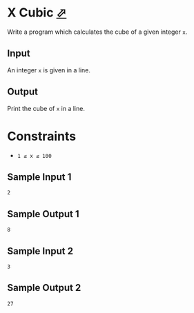 # X Cubic [⬀](https://judge.u-aizu.ac.jp/onlinejudge/description.jsp?id=ITP1_1_B)

Write a program which calculates the cube of a given integer `x`.

## Input
An integer `x` is given in a line.

## Output
Print the cube of `x` in a line.

# Constraints
- `1 ≤ x ≤ 100`

## Sample Input 1
```
2
```

## Sample Output 1
```
8
```

## Sample Input 2
```
3
```

## Sample Output 2
```
27
```
